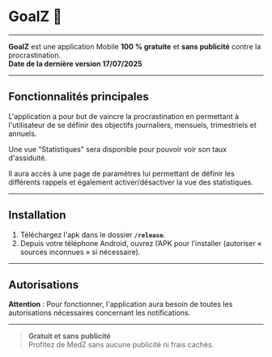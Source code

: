 # GoalZ 🎯

---

**GoalZ** est une application Mobile **100 % gratuite** et **sans publicité** contre la procrastination.  
**Date de la dernière version 17/07/2025**

---

## Fonctionnalités principales

L'application a pour but de vaincre la procrastination en permettant à l'utilisateur de se définir des objectifs journaliers, mensuels, trimestriels et annuels. 

Une vue "Statistiques" sera disponible pour pouvoir voir son taux d'assiduité.

Il aura accès à une page de paramètres lui permettant de définir les différents rappels et également activer/désactiver la vue des statistiques.

---

## Installation 
1. Téléchargez l'apk dans le dossier **`/release`**.
2. Depuis votre téléphone Android, ouvrez l’APK pour l’installer (autoriser « sources inconnues » si nécessaire).

---

## Autorisations

**Attention** : Pour fonctionner, l'application aura besoin de toutes les autorisations nécessaires concernant les notifications.

---

> **Gratuit et sans publicité**  
> Profitez de MedZ sans aucune publicité ni frais cachés.